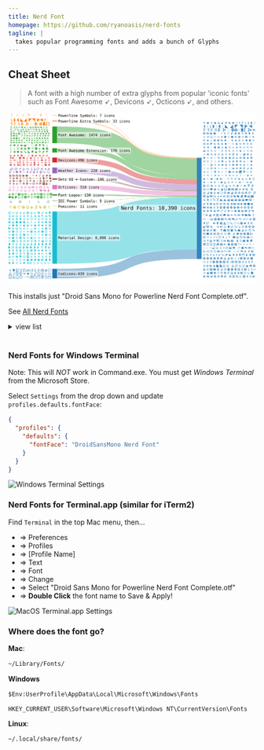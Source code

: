 ```yaml
---
title: Nerd Font
homepage: https://github.com/ryanoasis/nerd-fonts
tagline: |
  takes popular programming fonts and adds a bunch of Glyphs
---
```


## Cheat Sheet

> A font with a high number of extra glyphs from popular 'iconic fonts' such as
> Font Awesome ➶, Devicons ➶, Octicons ➶, and others.

![](https://github.com/ryanoasis/nerd-fonts/raw/master/images/sankey-glyphs-combined-diagram.svg)

This installs just "Droid Sans Mono for Powerline Nerd Font Complete.otf".

See [All Nerd Fonts](https://www.nerdfonts.com/font-downloads)

<details>
<summary>
view list
</summary>

- [3270 Nerd Font](https://github.com/ryanoasis/nerd-fonts/blob/master/patched-fonts/3270)
- [Agave](https://github.com/ryanoasis/nerd-fonts/blob/master/patched-fonts/Agave)
- [Anonymice Nerd Font](https://github.com/ryanoasis/nerd-fonts/blob/master/patched-fonts/AnonymousPro)
- [Arimo](https://github.com/ryanoasis/nerd-fonts/blob/master/patched-fonts/Arimo)
- [Aurulent Sans Mono Nerd Font](https://github.com/ryanoasis/nerd-fonts/blob/master/patched-fonts/AurulentSansMono)
- [BigBlueTerminal](https://github.com/ryanoasis/nerd-fonts/blob/master/patched-fonts/BigBlueTerminal)
- [Bitstream Vera Sans Mono Nerd Font](https://github.com/ryanoasis/nerd-fonts/blob/master/patched-fonts/BitstreamVeraSansMono)
- [Blex\*](https://github.com/ryanoasis/nerd-fonts/blob/master/patched-fonts/IBMPlexMono)
- [Caskaydia Cove Nerd Font\*](https://github.com/ryanoasis/nerd-fonts/blob/master/patched-fonts/CascadiaCode)
- [Code New Roman Nerd Font](https://github.com/ryanoasis/nerd-fonts/blob/master/patched-fonts/CodeNewRoman)
- [Cousine Nerd Font](https://github.com/ryanoasis/nerd-fonts/blob/master/patched-fonts/Cousine)
- [DaddyTimeMono](https://github.com/ryanoasis/nerd-fonts/blob/master/patched-fonts/DaddyTimeMono)
- [DejaVu Sans Mono Nerd Font](https://github.com/ryanoasis/nerd-fonts/blob/master/patched-fonts/DejaVuSansMono)
- [Droid Sans Mono Nerd Font](https://github.com/ryanoasis/nerd-fonts/blob/master/patched-fonts/DroidSansMono)
- [Fantasque Sans Nerd Font](https://github.com/ryanoasis/nerd-fonts/blob/master/patched-fonts/FantasqueSansMono)
- [Fira Code Nerd Font](https://github.com/ryanoasis/nerd-fonts/blob/master/patched-fonts/FiraCode)
- [Fira Mono Nerd Font](https://github.com/ryanoasis/nerd-fonts/blob/master/patched-fonts/FiraMono)
- [Go Mono Nerd Font](https://github.com/ryanoasis/nerd-fonts/blob/master/patched-fonts/Go-Mono)
- [Gohu Nerd Font](https://github.com/ryanoasis/nerd-fonts/blob/master/patched-fonts/Gohu)
- [Hack Nerd Font](https://github.com/ryanoasis/nerd-fonts/blob/master/patched-fonts/Hack)
- [Hasklug Nerd Font\*](https://github.com/ryanoasis/nerd-fonts/blob/master/patched-fonts/Hasklig)
- [Heavy Data Mono Nerd Font](https://github.com/ryanoasis/nerd-fonts/blob/master/patched-fonts/HeavyData)
- [Hermut Nerd Font](https://github.com/ryanoasis/nerd-fonts/blob/master/patched-fonts/Hermit)
- [iM-Writing\*](https://github.com/ryanoasis/nerd-fonts/blob/master/patched-fonts/iA-Writer)
- [Inconsolata Nerd Font](https://github.com/ryanoasis/nerd-fonts/blob/master/patched-fonts/Inconsolata)
- [Inconsolata Go Nerd Font](https://github.com/ryanoasis/nerd-fonts/blob/master/patched-fonts/InconsolataGo)
- [Inconsolata LGC Nerd Font](https://github.com/ryanoasis/nerd-fonts/blob/master/patched-fonts/InconsolataLGC)
- [Iosevka Nerd Font](https://github.com/ryanoasis/nerd-fonts/blob/master/patched-fonts/Iosevka)
- [JetBrains Mono](https://github.com/ryanoasis/nerd-fonts/blob/master/patched-fonts/JetBrainsMono)
- [Lekton Nerd Font](https://github.com/ryanoasis/nerd-fonts/blob/master/patched-fonts/Lekton)
- [Literation Mono Nerd Font\*](https://github.com/ryanoasis/nerd-fonts/blob/master/patched-fonts/LiberationMono)
- [Meslo Nerd Font](https://github.com/ryanoasis/nerd-fonts/blob/master/patched-fonts/Meslo)
- [Monofur Nerd Font](https://github.com/ryanoasis/nerd-fonts/blob/master/patched-fonts/Monofur)
- [Monoid Nerd Font](https://github.com/ryanoasis/nerd-fonts/blob/master/patched-fonts/Monoid)
- [Mononoki Nerd Font](https://github.com/ryanoasis/nerd-fonts/blob/master/patched-fonts/Mononoki)
- [M+ (MPlus) Nerd Font](https://github.com/ryanoasis/nerd-fonts/blob/master/patched-fonts/MPlus)
- [Noto](https://github.com/ryanoasis/nerd-fonts/blob/master/patched-fonts/Noto)
- [OpenDyslexic](https://github.com/ryanoasis/nerd-fonts/blob/master/patched-fonts/OpenDyslexic)
- [Overpass](https://github.com/ryanoasis/nerd-fonts/blob/master/patched-fonts/Overpass)
- [ProFont (Windows tweaked) Nerd Font](https://github.com/ryanoasis/nerd-fonts/blob/master/patched-fonts/ProFont)
- [ProFont (x11) Nerd Font](https://github.com/ryanoasis/nerd-fonts/blob/master/patched-fonts/ProFont)
- [ProggyClean Nerd Font](https://github.com/ryanoasis/nerd-fonts/blob/master/patched-fonts/ProggyClean)
- [Roboto Mono](https://github.com/ryanoasis/nerd-fonts/blob/master/patched-fonts/RobotoMono)
- [Sauce Code Nerd Font](https://github.com/ryanoasis/nerd-fonts/blob/master/patched-fonts/SourceCodePro)
- [Shure Tech Mono Nerd Font\*](https://github.com/ryanoasis/nerd-fonts/blob/master/patched-fonts/ShareTechMono)
- [Space Mono Nerd Font](https://github.com/ryanoasis/nerd-fonts/blob/master/patched-fonts/SpaceMono)
- [Terminess Nerd Font\*](https://github.com/ryanoasis/nerd-fonts/blob/master/patched-fonts/Terminus)
- [Tinos](https://github.com/ryanoasis/nerd-fonts/blob/master/patched-fonts/Tinos)
- [Ubuntu Nerd Font](https://github.com/ryanoasis/nerd-fonts/blob/master/patched-fonts/Ubuntu)
- [Ubuntu Mono Nerd Font](https://github.com/ryanoasis/nerd-fonts/blob/master/patched-fonts/UbuntuMono)
- [Victor Mono](https://github.com/ryanoasis/nerd-fonts/blob/master/patched-fonts/VictorMono)

<!--
// https://github.com/ryanoasis/nerd-fonts
var list = [];
$$('table tr td:first-child').forEach(function (el) {
  list.push('[' + el.innerText + '](' + el.querySelector('[href]').href + ')')
});
console.log(list.join('\n  -'));
-->

</details>

<br/>

### Nerd Fonts for Windows Terminal

Note: This will _NOT_ work in Command.exe. You must get _Windows Terminal_ from
the Microsoft Store.

Select `Settings` from the drop down and update `profiles.defaults.fontFace`:

```json
{
  "profiles": {
    "defaults": {
      "fontFace": "DroidSansMono Nerd Font"
    }
  }
}
```

![Windows Terminal Settings](https://i.imgur.com/4RgK6s9.png 'lsd using The Nerd Font in Windows Terminal')

### Nerd Fonts for Terminal.app (similar for iTerm2)

Find `Terminal` in the top Mac menu, then...

- => Preferences
- => Profiles
- => [Profile Name]
- => Text
- => Font
- => Change
- => Select "Droid Sans Mono for Powerline Nerd Font Complete.otf"
- => **Double Click** the font name to Save & Apply!

![MacOS Terminal.app Settings](https://i.imgur.com/zNrfJBa.png 'how to select The Nerd Font in Terminal.app')

### Where does the font go?

**Mac**:

```bash
~/Library/Fonts/
```

**Windows**

```pwsh
$Env:UserProfile\AppData\Local\Microsoft\Windows\Fonts
```

```reg
HKEY_CURRENT_USER\Software\Microsoft\Windows NT\CurrentVersion\Fonts
```

**Linux**:

```bash
~/.local/share/fonts/
```
